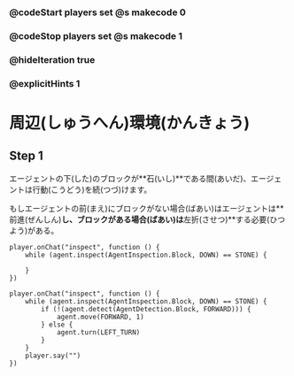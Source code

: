 ### @codeStart players set @s makecode 0
### @codeStop players set @s makecode 1

### @hideIteration true 
### @explicitHints 1


<!-- # Surroundings  -->
# 周辺(しゅうへん)環境(かんきょう)

## Step 1
エージェントの下(した)のブロックが**石(いし)**である間(あいだ)、エージェントは行動(こうどう)を続(つづ)けます。<br>

もしエージェントの前(まえ)にブロックがない場合(ばあい)はエージェントは**前進(ぜんしん)**し、ブロックがある場合(ばあい)は**左折(させつ)**する必要(ひつよう)がある。

<!-- While the Agent is **inspecting the block down** and the block is **stone**, the Agent needs to **move forward**. If the Agent does **not** detect a block forward, the Agent needs to **move forward**, otherwise it needs to **turn left**.  -->


```template
player.onChat("inspect", function () {
    while (agent.inspect(AgentInspection.Block, DOWN) == STONE) {
        
    }
})
```

```ghost
player.onChat("inspect", function () {
    while (agent.inspect(AgentInspection.Block, DOWN) == STONE) {
        if (!(agent.detect(AgentDetection.Block, FORWARD))) {
            agent.move(FORWARD, 1)
        } else {
            agent.turn(LEFT_TURN)
        }
    }
    player.say("")
})
```
